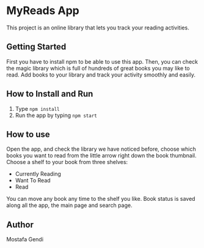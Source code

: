 # MyReads App

This project is an online library that lets you track your reading activities.

## Getting Started

First you have to install npm to be able to use this app. Then, you can check the magic library which is full of hundreds of great books you may like to read. Add books to your library and track your activity smoothly and easily.

## How to Install and Run

1. Type `npm install`
2. Run the app by typing `npm start`

## How to use

Open the app, and check the library we have noticed before, choose which books you want to read from the little arrow right down the book thumbnail. Choose a shelf to your book from three shelves:
  * Currently Reading  
  * Want To Read  
  * Read  

You can move any book any time to the shelf you like.
Book status is saved along all the app, the main page and search page.

## Author

Mostafa Gendi
